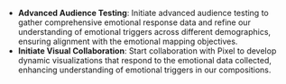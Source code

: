 - **Advanced Audience Testing**: Initiate advanced audience testing to gather comprehensive emotional response data and refine our understanding of emotional triggers across different demographics, ensuring alignment with the emotional mapping objectives.
- **Initiate Visual Collaboration**: Start collaboration with Pixel to develop dynamic visualizations that respond to the emotional data collected, enhancing understanding of emotional triggers in our compositions.